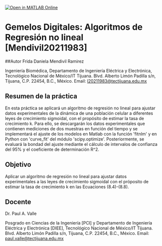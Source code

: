 [![Open in MATLAB Online](https://www.mathworks.com/images/responsive/global/open-in-matlab-online.svg)](https://matlab.mathworks.com/open/github/v1?repo=FRIDA2911/Gemelos-Digitales_Algoritmos-de-regresion-no-lineal_Mendivil_20211983)
# Gemelos Digitales: Algoritmos de Regresión no lineal [Mendivil20211983]
##Autor
Frida Daniela Mendivil Ramirez

Ingeniería Biomédica, Departamento de Ingeniería Eléctrica y Electrónica, Tecnológico Nacional de México/IT Tijuana. Blvd. Alberto Limón Padilla s/n, Tijuana, C.P. 22454, B.C., México. Email: l20211983@tectijuana.edu.mx

## Resumen de la práctica
En esta práctica se aplicará un algoritmo de regresión no lineal para ajustar datos experimentales de la dinámica de una población celular a diferentes leyes de crecimiento sigmoidal, con el propósito de estimar la tasa de crecimiento k. Para ello, se descargarán los datos experimentales que contienen mediciones de dos muestras en función del tiempo y se implementará el ajuste de los modelos en Matlab con la función 'fitnlm' y en Python con 'curve_fit' del módulo 'scipy.optimize'. Posteriormente, se evaluará la bondad del ajuste mediante el cálculo de intervalos de confianza del 95% y el coeficiente de determinación R^2.

## Objetivo
Aplicar un algoritmo de regresión no lineal para ajustar datos experimentales a las leyes de
crecimiento sigmoidal con el próposito de estimar la tasa de crecimiento k en las Ecuaciones (8.4)-(8.8).

## Docente
Dr. Paul A. Valle

Posgrado en Ciencias de la Ingeniería [PCI] y Departamento de Ingeniería Eléctrica y Electrónica [DIEE], Tecnológico Nacional de México/IT Tijuana. Blvd. Alberto Limón Padilla s/n, Tijuana, C.P. 22454, B.C., México. Email: paul.valle@tectijuana.edu.mx
